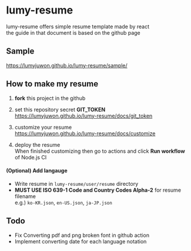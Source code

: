 # lumy-resume
lumy-resume offers simple resume template made by react  
the guide in that document is based on the github page

## Sample
https://lumyjuwon.github.io/lumy-resume/sample/

## How to make my resume

1. **fork** this project in the github  

2. set this repository secret **GIT_TOKEN**  
https://lumyjuwon.github.io/lumy-resume/docs/git_token
   
3. customize your resume  
https://lumyjuwon.github.io/lumy-resume/docs/customize

1. deploy the resume  
When finished customizing then go to actions and click **Run workflow** of Node.js CI

#### (Optional) Add langauge
- Write resume in `lumy-resume/user/resume` directory
- **MUST USE ISO 639-1 Code and Country Codes Alpha-2** for resume filename  
e.g.) `ko-KR.json`, `en-US.json`, `ja-JP.json`

## Todo
- Fix Converting pdf and png broken font in github action
- Implement converting date for each language notation
